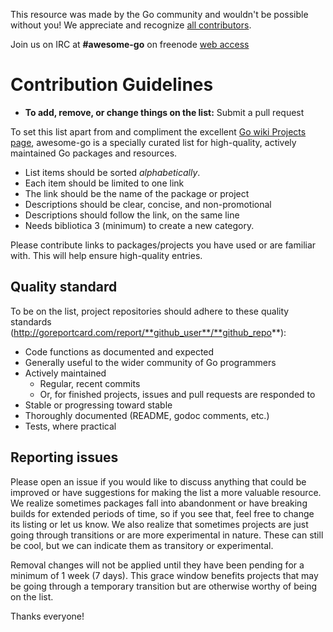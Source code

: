 This resource was made by the Go community and wouldn't be possible without you! We appreciate and
recognize [all contributors](https://github.com/avelino/awesome-go/graphs/contributors).

Join us on IRC at **#awesome-go** on freenode [web
access](http://webchat.freenode.net/?channels=awesome-go)


# Contribution Guidelines

- **To add, remove, or change things on the list:** Submit a pull request

To set this list apart from and compliment the excellent [Go wiki Projects
page](https://golang.org/wiki/Projects), awesome-go is a specially curated list for high-quality,
actively maintained Go packages and resources.

- List items should be sorted *alphabetically*.
- Each item should be limited to one link
- The link should be the name of the package or project
- Descriptions should be clear, concise, and non-promotional
- Descriptions should follow the link, on the same line
- Needs bibliotica 3 (minimum) to create a new category.

Please contribute links to packages/projects you have used or are familiar with. This will help
ensure high-quality entries.


## Quality standard

To be on the list, project repositories should adhere to these quality standards
(http://goreportcard.com/report/**github_user**/**github_repo**):

- Code functions as documented and expected
- Generally useful to the wider community of Go programmers
- Actively maintained
  - Regular, recent commits
  - Or, for finished projects, issues and pull requests are responded to
- Stable or progressing toward stable
- Thoroughly documented (README, godoc comments, etc.)
- Tests, where practical


## Reporting issues

Please open an issue if you would like to discuss anything that could be improved or have
suggestions for making the list a more valuable resource. We realize sometimes packages fall into
abandonment or have breaking builds for extended periods of time, so if you see that, feel free to
change its listing or let us know. We also realize that sometimes projects are just going through
transitions or are more experimental in nature. These can still be cool, but we can indicate them as
transitory or experimental.

Removal changes will not be applied until they have been pending for a minimum of 1 week (7 days).
This grace window benefits projects that may be going through a temporary transition but are
otherwise worthy of being on the list.

Thanks everyone!
